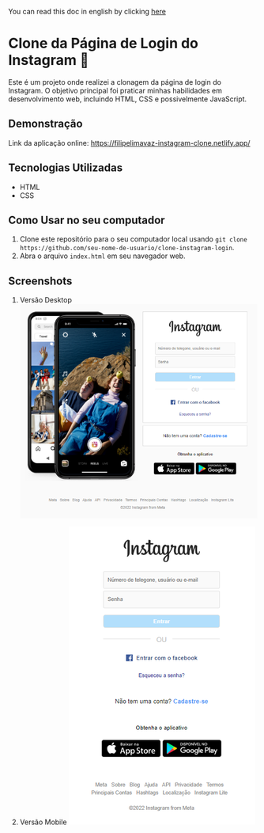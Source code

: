 You can read this doc in english by clicking [here](./README-english.md) 

# Clone da Página de Login do Instagram :iphone:

Este é um projeto onde realizei a clonagem da página de login do Instagram. O objetivo principal foi praticar minhas habilidades em desenvolvimento web, incluindo HTML, CSS e possivelmente JavaScript.

## Demonstração

Link da aplicação online: https://filipelimavaz-instagram-clone.netlify.app/

## Tecnologias Utilizadas

- HTML
- CSS

## Como Usar no seu computador

1. Clone este repositório para o seu computador local usando `git clone https://github.com/seu-nome-de-usuario/clone-instagram-login`.
2. Abra o arquivo `index.html` em seu navegador web.

## Screenshots

1. Versão Desktop
![Desktop](imgs/computer-screen-print.png)

2. Versão Mobile
![Mobile](imgs/mobile-screen-print.png)

